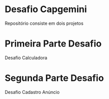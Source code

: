 # Desafio Capgemini
Repositório consiste em dois projetos
# Primeira Parte Desafio
Desafio Calculadora
# Segunda Parte Desafio
Desafio Cadastro Anúncio
